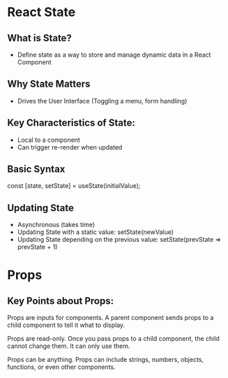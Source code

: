 # React State

## What is State?

- Define state as a way to store and manage dynamic data in a React Component

## Why State Matters

- Drives the User Interface (Toggling a menu, form handling)

## Key Characteristics of State:

- Local to a component
- Can trigger re-render when updated

## Basic Syntax

const [state, setState] = useState(initialValue);

## Updating State

- Asynchronous (takes time)
- Updating State with a static value: setState(newValue)
- Updating State depending on the previous value: setState(prevState => prevState + 1)

# Props

## Key Points about Props:

Props are inputs for components.
A parent component sends props to a child component to tell it what to display.

Props are read-only.
Once you pass props to a child component, the child cannot change them. It can only use them.

Props can be anything.
Props can include strings, numbers, objects, functions, or even other components.